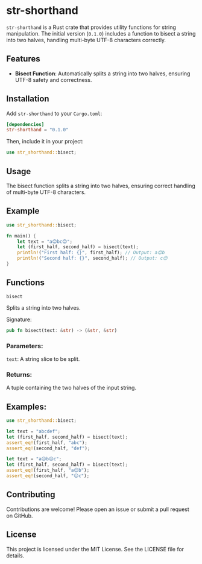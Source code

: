 # str-shorthand

`str-shorthand` is a Rust crate that provides utility functions for string manipulation. The initial version (`0.1.0`) includes a function to bisect a string into two halves, handling multi-byte UTF-8 characters correctly.

## Features

- **Bisect Function**: Automatically splits a string into two halves, ensuring UTF-8 safety and correctness.

## Installation

Add `str-shorthand` to your `Cargo.toml`:

```toml
[dependencies]
str-shorthand = "0.1.0"
```

Then, include it in your project:

```rust
use str_shorthand::bisect;
```

## Usage

The bisect function splits a string into two halves, ensuring correct handling of multi-byte UTF-8 characters.

## Example

```rust
use str_shorthand::bisect;

fn main() {
    let text = "a😊bc😊";
    let (first_half, second_half) = bisect(text);
    println!("First half: {}", first_half); // Output: a😊b
    println!("Second half: {}", second_half); // Output: c😊
}
```
## Functions

`bisect`

Splits a string into two halves.

Signature:

```rust
pub fn bisect(text: &str) -> (&str, &str)
```

### Parameters:

`text`: A string slice to be split.

### Returns:

A tuple containing the two halves of the input string.

## Examples:

```rust
use str_shorthand::bisect;

let text = "abcdef";
let (first_half, second_half) = bisect(text);
assert_eq!(first_half, "abc");
assert_eq!(second_half, "def");

let text = "a😊b😊c";
let (first_half, second_half) = bisect(text);
assert_eq!(first_half, "a😊b");
assert_eq!(second_half, "😊c");
```

## Contributing

Contributions are welcome! Please open an issue or submit a pull request on GitHub.

## License

This project is licensed under the MIT License. See the LICENSE file for details.
